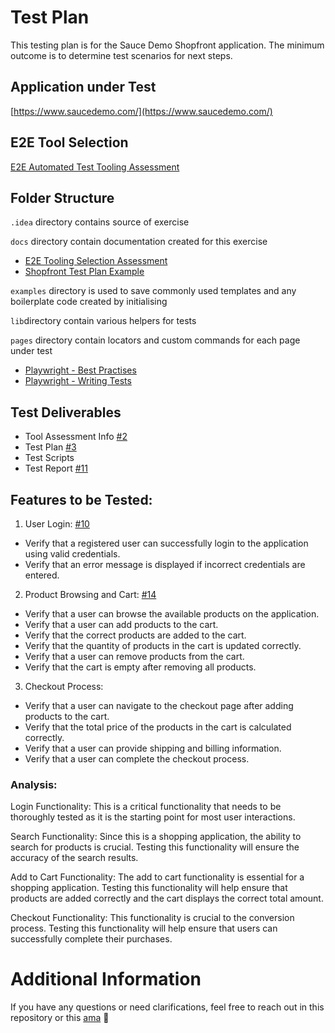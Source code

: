 # Test Plan

This testing plan is for the Sauce Demo Shopfront application. The minimum outcome is to determine test scenarios for next steps.

## Application under Test

[https://www.saucedemo.com/](https://www.saucedemo.com/)

## E2E Tool Selection

[E2E Automated Test Tooling Assessment](tool_selection.md)

## Folder Structure

`.idea` directory contains source of exercise

`docs` directory contain documentation created for this exercise

- [E2E Tooling Selection Assessment](docs/tool_selection.md)
- [Shopfront Test Plan Example](docs/test_planning.md)

`examples` directory is used to save commonly used templates and any boilerplate code created by initialising

`lib`directory contain various helpers for tests

`pages` directory contain locators and custom commands for each page under test

- [Playwright - Best Practises](https://playwright.dev/docs/best-practices)
- [Playwright - Writing Tests](https://playwright.dev/docs/writing-tests)
## Test Deliverables

- Tool Assessment Info [#2](https://github.com/tooniez/shopfront-e2e-exercise/issues/2)
- Test Plan [#3](https://github.com/tooniez/shopfront-e2e-exercise/issues/3)
- Test Scripts 
- Test Report [#11](https://github.com/tooniez/shopfront-e2e-exercise/issues/11)


## Features to be Tested:

1. User Login: [#10](https://github.com/tooniez/shopfront-e2e-exercise/issues/10)

- Verify that a registered user can successfully login to the application using valid credentials.
- Verify that an error message is displayed if incorrect credentials are entered.

2. Product Browsing and Cart: [#14](https://github.com/tooniez/shopfront-e2e-exercise/issues/14)

- Verify that a user can browse the available products on the application.
- Verify that a user can add products to the cart.
- Verify that the correct products are added to the cart.
- Verify that the quantity of products in the cart is updated correctly.
- Verify that a user can remove products from the cart.
- Verify that the cart is empty after removing all products.

3. Checkout Process:

- Verify that a user can navigate to the checkout page after adding products to the cart.
- Verify that the total price of the products in the cart is calculated correctly.
- Verify that a user can provide shipping and billing information.
- Verify that a user can complete the checkout process.

### Analysis:

Login Functionality: This is a critical functionality that needs to be thoroughly tested as it is the starting point for most user interactions.

Search Functionality: Since this is a shopping application, the ability to search for products is crucial. Testing this functionality will ensure the accuracy of the search results.

Add to Cart Functionality: The add to cart functionality is essential for a shopping application. Testing this functionality will help ensure that products are added correctly and the cart displays the correct total amount.

Checkout Functionality: This functionality is crucial to the conversion process. Testing this functionality will help ensure that users can successfully complete their purchases.

# Additional Information

If you have any questions or need clarifications, feel free to reach out in this repository or this [ama](http://github.com/tooniez/ama) 📧
